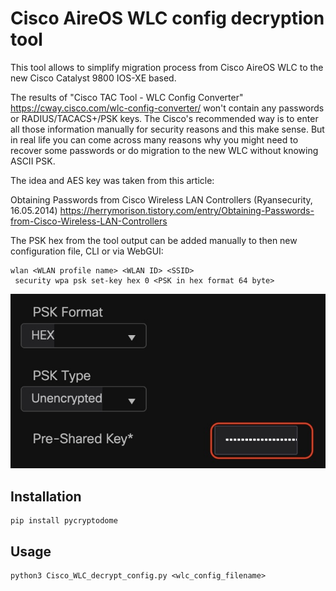 # Cisco AireOS WLC config decryption tool

This tool allows to simplify migration process from Cisco AireOS WLC to the new Cisco Catalyst 9800 IOS-XE based.

The results of "Cisco TAC Tool - WLC Config Converter" https://cway.cisco.com/wlc-config-converter/ won't contain
any passwords or RADIUS/TACACS+/PSK keys. The Cisco's recommended way is to enter all those information manually for
security reasons and this make sense. But in real life you can come across many reasons why you might need to recover
some passwords or do migration to the new WLC without knowing ASCII PSK.

The idea and AES key was taken from this article:

Obtaining Passwords from Cisco Wireless LAN Controllers (Ryansecurity, 16.05.2014)
https://herrymorison.tistory.com/entry/Obtaining-Passwords-from-Cisco-Wireless-LAN-Controllers

The PSK hex from the tool output can be added manually to then new configuration file, CLI or via WebGUI:

```
wlan <WLAN profile name> <WLAN ID> <SSID>
 security wpa psk set-key hex 0 <PSK in hex format 64 byte>
 ```

![c9800-WLAN-PSK.jpg](c9800-WLAN-PSK.jpg)

## Installation

```
pip install pycryptodome
```

## Usage

```
python3 Cisco_WLC_decrypt_config.py <wlc_config_filename>
```
